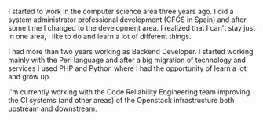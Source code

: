 
I started to work in the computer science area three years ago. I did a system administrator professional development (CFGS in Spain) and after some time I changed to the development area. I realized that I can't stay just in one area, I like to do and learn a lot of different things.

I had more than two years working as Backend Developer. I started working mainly with the Perl language and after a big migration of technology and services I used PHP and Python where I had the opportunity of learn a lot and grow up.

I'm currently working with the Code Reliability Engineering team improving the CI systems (and other areas) of the Openstack infrastructure both upstream and downstream.
